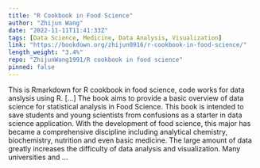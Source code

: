 ```yaml
---
title: "R Cookbook in Food Science"
author: "Zhijun Wang"
date: "2022-11-11T11:41:33Z"
tags: [Data Science, Medicine, Data Analysis, Visualization]
link: "https://bookdown.org/zhijun0916/r-cookbook-in-food-science/"
length_weight: "3.4%"
repo: "ZhijunWang1991/R cookbook in food science"
pinned: false
---
```


This is Rmarkdown for R cookbook in food science, code works for data anslysis using R. [...] The book aims to provide a basic overview of data science for statistical analysis in Food Science. This book is intended to save students and young scientists from confusions as a starter in data science application. With the development of food science, this major has became a comprehensive discipline including analytical chemistry, biochemistry, nutrition and even basic medicine. The large amount of data greatly increases the difficulty of data analysis and visualization. Many universities and ...
